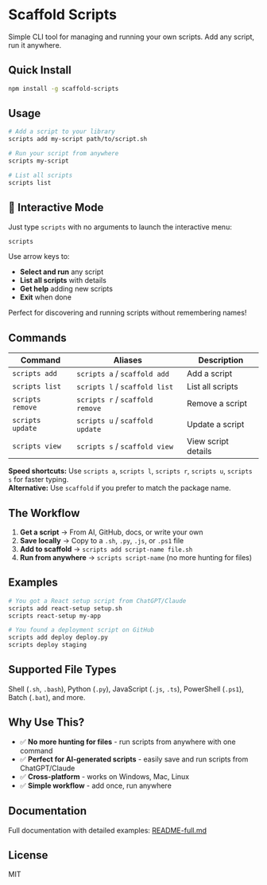 # Scaffold Scripts

Simple CLI tool for managing and running your own scripts. Add any script, run it anywhere.

## Quick Install

```bash
npm install -g scaffold-scripts
```

## Usage

```bash
# Add a script to your library
scripts add my-script path/to/script.sh

# Run your script from anywhere
scripts my-script

# List all scripts
scripts list
```

## 🚀 Interactive Mode

Just type `scripts` with no arguments to launch the interactive menu:

```bash
scripts
```

Use arrow keys to:
- **Select and run** any script
- **List all scripts** with details
- **Get help** adding new scripts
- **Exit** when done

Perfect for discovering and running scripts without remembering names!

## Commands

| Command | Aliases | Description |
|---------|---------|-------------|
| `scripts add` | `scripts a` / `scaffold add` | Add a script |
| `scripts list` | `scripts l` / `scaffold list` | List all scripts |
| `scripts remove` | `scripts r` / `scaffold remove` | Remove a script |
| `scripts update` | `scripts u` / `scaffold update` | Update a script |
| `scripts view` | `scripts s` / `scaffold view` | View script details |

**Speed shortcuts:** Use `scripts a`, `scripts l`, `scripts r`, `scripts u`, `scripts s` for faster typing.  
**Alternative:** Use `scaffold` if you prefer to match the package name.

## The Workflow

1. **Get a script** → From AI, GitHub, docs, or write your own
2. **Save locally** → Copy to a `.sh`, `.py`, `.js`, or `.ps1` file  
3. **Add to scaffold** → `scripts add script-name file.sh`
4. **Run from anywhere** → `scripts script-name` (no more hunting for files)

## Examples

```bash
# You got a React setup script from ChatGPT/Claude
scripts add react-setup setup.sh
scripts react-setup my-app

# You found a deployment script on GitHub  
scripts add deploy deploy.py
scripts deploy staging
```

## Supported File Types

Shell (`.sh`, `.bash`), Python (`.py`), JavaScript (`.js`, `.ts`), PowerShell (`.ps1`), Batch (`.bat`), and more.

## Why Use This?

- ✅ **No more hunting for files** - run scripts from anywhere with one command
- ✅ **Perfect for AI-generated scripts** - easily save and run scripts from ChatGPT/Claude
- ✅ **Cross-platform** - works on Windows, Mac, Linux
- ✅ **Simple workflow** - add once, run anywhere

## Documentation

Full documentation with detailed examples: [README-full.md](./README-full.md)

## License

MIT